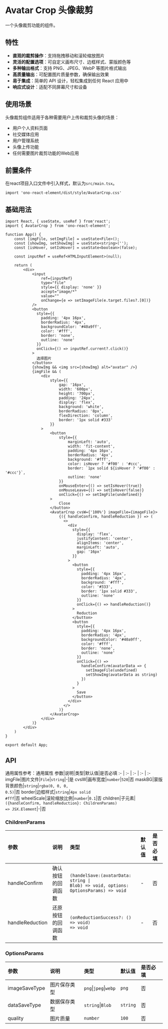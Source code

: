 # Avatar Crop 头像裁剪
一个头像裁剪功能的组件。

## 特性
- **直观的裁剪操作**：支持拖拽移动和滚轮缩放图片
- **灵活的配置选项**：可自定义画布尺寸、边框样式、蒙版颜色等
- **多种输出格式**：支持 PNG、JPEG、WebP 等图片格式输出
- **高质量输出**：可配置图片质量参数，确保输出效果
- **易于集成**：简单的 API 设计，轻松集成到任何 React 应用中
- **响应式设计**：适配不同屏幕尺寸和设备

## 使用场景
头像裁剪组件适用于各种需要用户上传和裁剪头像的场景：
- 用户个人资料页面
- 社交媒体应用
- 用户管理系统
- 头像上传功能
- 任何需要图片裁剪功能的Web应用

## 前置条件
在react项目入口文件中引入样式，默认为`src/main.tsx`。
```tsx
import 'ono-react-element/dist/style/AvatarCrop.css'
```

## 基础用法
```tsx
import React, { useState, useRef } from'react';
import { AvatarCrop } from 'ono-react-element';

function App() {
    const [imgFile, setImgFile] = useState<File>();
    const [showImg, setShowImg] = useState<string>('');
    const [isHover, setIsHover] = useState<boolean>(false);

    const inputRef = useRef<HTMLInputElement>(null);

    return (
        <div>
            <input
                ref={inputRef}
                type="file"
                style={{ display: 'none' }}
                accept="image/*"
                value=""
                onChange={e => setImageFile(e.target.files?.[0])}
            />
            <button
              style={{
                padding: '4px 16px',
                borderRadius: '4px',
                backgroundColor: '#40a9ff',
                color: '#fff',
                border: 'none',
                outline: 'none'
              }}
              onClick={() => inputRef.current?.click()}
            >
              选择图片
            </button>
            {showImg && <img src={showImg} alt="avatar" />}
            {imgFile && (
                <div
                    style={{
                        gap: '16px',
                        width: '600px',
                        height: '700px',
                        padding: '24px',
                        display: 'flex',
                        background: 'white',
                        borderRadius: '8px',
                        flexDirection: 'column',
                        border: '1px solid #333'
                    }}
                >
                    <button
                        style={{
                            marginLeft: 'auto',
                            width: 'fit-content',
                            padding: '4px 16px',
                            borderRadius: '4px',
                            background: '#fff',
                            color: isHover ? '#f00' : '#ccc',
                            border: `1px solid ${isHover ? '#f00' : '#ccc'}`,
                            outline: 'none'
                        }}
                        onMouseEnter={() => setIsHover(true)}
                        onMouseLeave={() => setIsHover(false)}
                        onClick={() => setImgFile(undefined)}
                    >
                        Close
                    </button>
                    <AvatarCrop cvsW={'100%'} imageFile={imageFile}>
                        {({ handleConfirm, handleReduction }) => (
                          <>
                            <div
                              style={{
                                display: 'flex',
                                justifyContent: 'center',
                                alignItems: 'center',
                                marginLeft: 'auto',
                                gap: '16px'
                              }}
                            >
                              <button
                                style={{
                                  padding: '4px 16px',
                                  borderRadius: '4px',
                                  background: '#fff',
                                  color: '#333',
                                  border: '1px solid #333',
                                  outline: 'none'
                                }}
                                onClick={() => handleReduction()}
                              >
                                Reduction
                              </button>
                              <button
                                style={{
                                  padding: '4px 16px',
                                  borderRadius: '4px',
                                  backgroundColor: '#40a9ff',
                                  color: '#fff',
                                  border: 'none',
                                  outline: 'none'
                                }}
                                onClick={() =>
                                  handleConfirm(avatarData => {
                                    setImageFile(undefined)
                                    setShowImg(avatarData as string)
                                  })
                                }
                              >
                                Save
                              </button>
                            </div>
                          </>
                        )}
                    </AvatarCrop>
                </div>
            )}
        </div>
    )
}

export default App;
```

## API
通用属性参考：通用属性
参数|说明|类型|默认值|是否必填
:- | :- | :- | :- | :-
imgFile|图片文件|<code>File</code>\|<code>string</code>|-|是
cvsW|画布宽度|<code>number</code>|<code>520</code>|否
maskBG|蒙版背景颜色|<code>string</code>|<code>rgba(0, 0, 0, 0.5)</code>|否
border|边框样式|<code>string</code>|<code>4px solid #fff</code>|否
wheelScale|滚轮缩放比例|<code>number</code>|<code>0.1</code>|否
children|子元素|<code>({handleConfirm, handleReduction}: ChildrenParams) => JSX.Element</code>|-|否

### ChildrenParams
参数|说明|类型|默认值|是否必填
:- | :- | :- | :- | :-
handleConfirm|确认按钮的回调函数|<code>(handelSave:(avatarData: string \| Blob) => void, options: OptionsParams) => void</code>|-|否
handleReduction|还原按钮的回调函数|<code>(onReductionSuccess?: () => void) => void</code>|-|否

### OptionsParams
参数|说明|类型|默认值|是否必填
:- | :- | :- | :- | :-
imageSaveType|图片保存类型|<code>png</code>\|<code>jpeg</code>\|<code>webp</code>|<code>png</code>|否
dataSaveType|数据保存类型|<code>string</code>\|<code>Blob</code>|<code>string</code>|否
quality|图片质量|<code>number</code>|<code>100</code>|否
